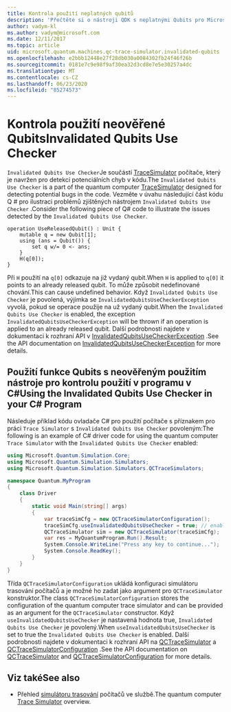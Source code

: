 ```yaml
---
title: Kontrola použití neplatných qubitů
description: 'Přečtěte si o nástroji QDK s neplatnými Qubits pro Microsoft, který kontroluje kód Q # pro potenciálně neplatnou Qubits.'
author: vadym-kl
ms.author: vadym@microsoft.com
ms.date: 12/11/2017
ms.topic: article
uid: microsoft.quantum.machines.qc-trace-simulator.invalidated-qubits
ms.openlocfilehash: e2bbb12448e27f28db030a0084302fb24f46f26b
ms.sourcegitcommit: 0181e7c9e98f9af30ea32d3cd8e7e5e30257a4dc
ms.translationtype: MT
ms.contentlocale: cs-CZ
ms.lasthandoff: 06/23/2020
ms.locfileid: "85274573"
---
```

# <a name="invalidated-qubits-use-checker"></a><span data-ttu-id="d0419-103">Kontrola použití neověřené Qubits</span><span class="sxs-lookup"><span data-stu-id="d0419-103">Invalidated Qubits Use Checker</span></span>

<span data-ttu-id="d0419-104">`Invalidated Qubits Use Checker`Je součástí [TraceSimulator](xref:microsoft.quantum.machines.qc-trace-simulator.intro) počítače, který je navržen pro detekci potenciálních chyb v kódu.</span><span class="sxs-lookup"><span data-stu-id="d0419-104">The `Invalidated Qubits Use Checker` is a part of the quantum computer [TraceSimulator](xref:microsoft.quantum.machines.qc-trace-simulator.intro) designed for detecting potential bugs in the code.</span></span> <span data-ttu-id="d0419-105">Vezměte v úvahu následující část kódu Q # pro ilustraci problémů zjištěných nástrojem `Invalidated Qubits Use Checker` .</span><span class="sxs-lookup"><span data-stu-id="d0419-105">Consider the following piece of Q# code to illustrate the issues detected by the `Invalidated Qubits Use Checker`.</span></span>

```qsharp
operation UseReleasedQubit() : Unit {
    mutable q = new Qubit[1];
    using (ans = Qubit()) {
        set q w/= 0 <- ans;
    }
    H(q[0]);
}
```

<span data-ttu-id="d0419-106">Při `H` použití na `q[0]` odkazuje na již vydaný qubit.</span><span class="sxs-lookup"><span data-stu-id="d0419-106">When `H` is applied to `q[0]` it points to an already released qubit.</span></span> <span data-ttu-id="d0419-107">To může způsobit nedefinované chování.</span><span class="sxs-lookup"><span data-stu-id="d0419-107">This can cause undefined behavior.</span></span> <span data-ttu-id="d0419-108">Když `Invalidated Qubits Use Checker` je povolená, výjimka se `InvalidatedQubitsUseCheckerException` vyvolá, pokud se operace použije na už vydaný qubit.</span><span class="sxs-lookup"><span data-stu-id="d0419-108">When the `Invalidated Qubits Use Checker` is enabled, the exception `InvalidatedQubitsUseCheckerException` will be thrown if an operation is applied to an already released qubit.</span></span> <span data-ttu-id="d0419-109">Další podrobnosti najdete v dokumentaci k rozhraní API v [InvalidatedQubitsUseCheckerException](https://docs.microsoft.com/dotnet/api/Microsoft.Quantum.Simulation.Simulators.QCTraceSimulators.InvalidatedQubitsUseCheckerException) .</span><span class="sxs-lookup"><span data-stu-id="d0419-109">See the API documentation on [InvalidatedQubitsUseCheckerException](https://docs.microsoft.com/dotnet/api/Microsoft.Quantum.Simulation.Simulators.QCTraceSimulators.InvalidatedQubitsUseCheckerException) for more details.</span></span>

## <a name="using-the-invalidated-qubits-use-checker-in-your-c-program"></a><span data-ttu-id="d0419-110">Použití funkce Qubits s neověřeným použitím nástroje pro kontrolu použití v programu v C#</span><span class="sxs-lookup"><span data-stu-id="d0419-110">Using the Invalidated Qubits Use Checker in your C# Program</span></span>

<span data-ttu-id="d0419-111">Následuje příklad kódu ovladače C# pro použití počítače s příznakem pro práci `Trace
Simulator` s `Invalidated Qubits Use Checker` povoleným:</span><span class="sxs-lookup"><span data-stu-id="d0419-111">The following is an example of C# driver code for using the quantum computer `Trace
Simulator` with the `Invalidated Qubits Use Checker` enabled:</span></span> 

```csharp
using Microsoft.Quantum.Simulation.Core;
using Microsoft.Quantum.Simulation.Simulators;
using Microsoft.Quantum.Simulation.Simulators.QCTraceSimulators;

namespace Quantum.MyProgram
{
    class Driver
    {
        static void Main(string[] args)
        {
            var traceSimCfg = new QCTraceSimulatorConfiguration();
            traceSimCfg.useInvalidatedQubitsUseChecker = true; // enables useInvalidatedQubitsUseChecker
            QCTraceSimulator sim = new QCTraceSimulator(traceSimCfg);
            var res = MyQuantumProgram.Run().Result;
            System.Console.WriteLine("Press any key to continue...");
            System.Console.ReadKey();
        }
    }
}
```

<span data-ttu-id="d0419-112">Třída `QCTraceSimulatorConfiguration` ukládá konfiguraci simulátoru trasování počítačů a je možné ho zadat jako argument pro `QCTraceSimulator` konstruktor.</span><span class="sxs-lookup"><span data-stu-id="d0419-112">The class `QCTraceSimulatorConfiguration` stores the configuration of the quantum computer trace simulator and can be provided as an argument for the `QCTraceSimulator` constructor.</span></span> <span data-ttu-id="d0419-113">Když `useInvalidatedQubitsUseChecker` je nastavená hodnota true, `Invalidated Qubits Use Checker` je povolený.</span><span class="sxs-lookup"><span data-stu-id="d0419-113">When `useInvalidatedQubitsUseChecker` is set to true the `Invalidated Qubits Use Checker` is enabled.</span></span> <span data-ttu-id="d0419-114">Další podrobnosti najdete v dokumentaci k rozhraní API na [QCTraceSimulator](https://docs.microsoft.com/dotnet/api/Microsoft.Quantum.Simulation.Simulators.QCTraceSimulators.QCTraceSimulator) a [QCTraceSimulatorConfiguration](https://docs.microsoft.com/dotnet/api/Microsoft.Quantum.Simulation.Simulators.QCTraceSimulators.QCTraceSimulatorConfiguration) .</span><span class="sxs-lookup"><span data-stu-id="d0419-114">See the API documentation on [QCTraceSimulator](https://docs.microsoft.com/dotnet/api/Microsoft.Quantum.Simulation.Simulators.QCTraceSimulators.QCTraceSimulator) and [QCTraceSimulatorConfiguration](https://docs.microsoft.com/dotnet/api/Microsoft.Quantum.Simulation.Simulators.QCTraceSimulators.QCTraceSimulatorConfiguration) for more details.</span></span>

## <a name="see-also"></a><span data-ttu-id="d0419-115">Viz také</span><span class="sxs-lookup"><span data-stu-id="d0419-115">See also</span></span> ##

- <span data-ttu-id="d0419-116">Přehled [simulátoru trasování](xref:microsoft.quantum.machines.qc-trace-simulator.intro) počítačů ve službě.</span><span class="sxs-lookup"><span data-stu-id="d0419-116">The quantum computer [Trace Simulator](xref:microsoft.quantum.machines.qc-trace-simulator.intro) overview.</span></span>
